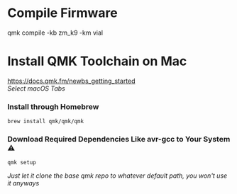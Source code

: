 # Compile Firmware

qmk compile -kb zm_k9 -km vial


# Install QMK Toolchain on Mac
https://docs.qmk.fm/newbs_getting_started  
*Select macOS Tabs*

### Install through Homebrew
```
brew install qmk/qmk/qmk
```

### Download Required Dependencies Like avr-gcc to Your System ⚠️
 ```
 qmk setup
 ```
 *Just let it clone the base qmk repo to whatever default path, you won't use it anyways*
